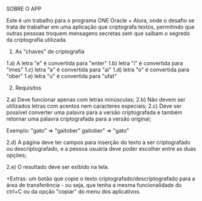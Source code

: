 

SOBRE O  APP

Este é um trabalho para o programa ONE Oracle + Alura, onde o desafio se trata de trabalhar em uma aplicação que criptografa textos, permitindo que outras pessoas troquem mensagens secretas sem que saibam o segredo da criptografia utilizada. 

1. As "chaves" de criptografia

1.a) A letra "e" é convertida para "enter"
1.b) letra "i" é convertida para "imes"
1.c) letra "a" é convertida para "ai"
1.d) letra "o" é convertida para "ober"
1.e) letra "u" é convertida para "ufat"

2. Requisitos

2.a) Deve funcionar apenas com letras minúsculas;
2.b) Não devem ser utilizados letras com acentos nem caracteres especiais;
2.c) Deve ser possível converter uma palavra para a versão criptografada e também retornar uma palavra criptografada para a versão original;

Exemplo:
"gato" => "gaitober"
gaitober" => "gato"

2.d) A página deve ter campos para inserção do texto a ser criptografado ou descriptografado, e a pessoa usuária deve poder escolher entre as duas opções;

2.e) O resultado deve ser exibido na tela.

+Extras: um botão que copie o texto criptografado/descriptografado para a área de transferência - ou seja, que tenha a mesma funcionalidade do ctrl+C ou da opção "copiar" do menu dos aplicativos.


